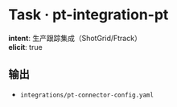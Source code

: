 # Task · pt-integration-pt

**intent**: 生产跟踪集成（ShotGrid/Ftrack）  
**elicit**: true

## 输出

- `integrations/pt-connector-config.yaml`
